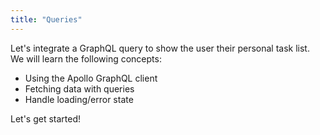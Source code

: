 ```yaml
---
title: "Queries"
---
```


Let's integrate a GraphQL query to show the user their personal task list.
We will learn the following concepts:

- Using the Apollo GraphQL client
- Fetching data with queries
- Handle loading/error state

Let's get started!

